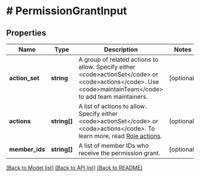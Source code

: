 # # PermissionGrantInput

## Properties

Name | Type | Description | Notes
------------ | ------------- | ------------- | -------------
**action_set** | **string** | A group of related actions to allow. Specify either &lt;code&gt;actionSet&lt;/code&gt; or &lt;code&gt;actions&lt;/code&gt;. Use &lt;code&gt;maintainTeam&lt;/code&gt; to add team maintainers. | [optional]
**actions** | **string[]** | A list of actions to allow. Specify either &lt;code&gt;actionSet&lt;/code&gt; or &lt;code&gt;actions&lt;/code&gt;. To learn more, read [Role actions](https://docs.launchdarkly.com/home/members/role-actions). | [optional]
**member_ids** | **string[]** | A list of member IDs who receive the permission grant. | [optional]

[[Back to Model list]](../../README.md#models) [[Back to API list]](../../README.md#endpoints) [[Back to README]](../../README.md)
